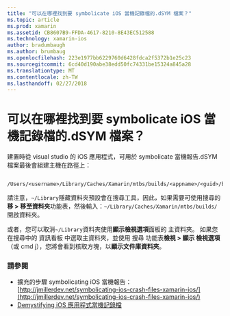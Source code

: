 ```yaml
---
title: "可以在哪裡找到要 symbolicate iOS 當機記錄檔的.dSYM 檔案？"
ms.topic: article
ms.prod: xamarin
ms.assetid: CB8607B9-FFDA-4617-8210-8E43EC512588
ms.technology: xamarin-ios
author: bradumbaugh
ms.author: brumbaug
ms.openlocfilehash: 223e1977bb6229760d6428fdca2f5372b1e25c23
ms.sourcegitcommit: 6cd40d190abe38edd50fc74331be15324a845a28
ms.translationtype: MT
ms.contentlocale: zh-TW
ms.lasthandoff: 02/27/2018
---
```

# <a name="where-can-i-find-the-dsym-file-to-symbolicate-ios-crash-logs"></a>可以在哪裡找到要 symbolicate iOS 當機記錄檔的.dSYM 檔案？

建置時從 visual studio 的 iOS 應用程式，可用於 symbolicate 當機報告.dSYM 檔案最後會組建主機在路徑上：
```
    /Users/<username>/Library/Caches/Xamarin/mtbs/builds/<appname>/<guid>/bin/iPhone/<configuration>
```

請注意，`~/Library`隱藏資料夾預設會在搜尋工具，因此，如果需要可使用搜尋的**移 > 移至資料夾**功能表，然後輸入：`~/Library/Caches/Xamarin/mtbs/builds/`開啟資料夾。  

或者，您可以取消`~/Library`資料夾使用**顯示檢視選項**面板的 主資料夾。 如果您在搜尋中的 資訊看板 中選取主資料夾，並使用 搜尋 功能表**檢視 > 顯示 檢視選項**（或 cmd j），您將會看到核取方塊，以**顯示文件庫資料夾**。


### <a name="see-also"></a>請參閱
- 擴充的步驟 symbolicating iOS 當機報告： [http://jmillerdev.net/symbolicating-ios-crash-files-xamarin-ios/](http://jmillerdev.net/symbolicating-ios-crash-files-xamarin-ios/)
- [Demystifying iOS 應用程式當機記錄檔](https://www.raywenderlich.com/23704/demystifying-ios-application-crash-logs)
